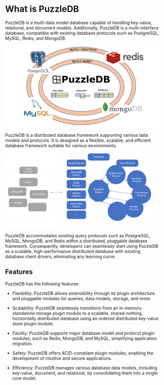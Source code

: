 # What is PuzzleDB

PuzzleDB is a multi-data model database capable of handling key-value, relational, and document models. Additionally, PuzzleDB is a multi-interface database, compatible with existing database protocols such as PostgreSQL, MySQL, Redis, and MongoDB.

![concept](img/concept.png)

PuzzleDB is a distributed database framework supporting various data models and protocols. It is designed as a flexible, scalable, and efficient database framework suitable for various environments.

![system](img/system.png)

PuzzleDB accommodates existing query protocols such as PostgreSQL, MySQL, MongoDB, and Redis within a distributed, pluggable database framework. Consequently, developers can seamlessly start using PuzzleDB as a scalable, high-performance distributed database with existing database client drivers, eliminating any learning curve.

## Features

PuzzleDB has the following features:

-   Flexibility: PuzzleDB allows extensibility through its plugin architecture and pluggable modules for queries, data models, storage, and more.

-   Scalability: PuzzleDB seamlessly transitions from an in-memory standalone storage plugin module to a scalable, shared-nothing, horizontally distributed database using an ordered distributed key-value store plugin module.

-   Facility: PuzzleDB supports major database model and protocol plugin modules, such as Redis, MongoDB, and MySQL, simplifying application migration.

-   Safety: PuzzleDB offers ACID-compliant plugin modules, enabling the development of intuitive and secure applications.

-   Efficiency: PuzzleDB manages various database data models, including key-value, document, and relational, by consolidating them into a single core model.

